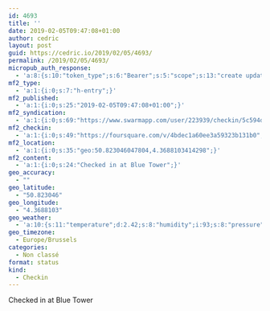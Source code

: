 ```yaml
---
id: 4693
title: ''
date: 2019-02-05T09:47:08+01:00
author: cedric
layout: post
guid: https://cedric.io/2019/02/05/4693/
permalink: /2019/02/05/4693/
micropub_auth_response:
  - 'a:8:{s:10:"token_type";s:6:"Bearer";s:5:"scope";s:13:"create update";s:2:"me";s:18:"https://cedric.io/";s:9:"issued_by";s:45:"https://cedric.io/wp-json/indieauth/1.0/token";s:9:"client_id";s:27:"https://ownyourswarm.p3k.io";s:9:"issued_at";i:1542614471;s:4:"user";i:1;s:13:"last_accessed";i:1549356445;}'
mf2_type:
  - 'a:1:{i:0;s:7:"h-entry";}'
mf2_published:
  - 'a:1:{i:0;s:25:"2019-02-05T09:47:08+01:00";}'
mf2_syndication:
  - 'a:1:{i:0;s:69:"https://www.swarmapp.com/user/223939/checkin/5c594d8cda2e00002cc9b9b4";}'
mf2_checkin:
  - 'a:1:{i:0;s:49:"https://foursquare.com/v/4bdec1a60ee3a59323b131b0";}'
mf2_location:
  - 'a:1:{i:0;s:35:"geo:50.823046047804,4.3688103414298";}'
mf2_content:
  - 'a:1:{i:0;s:24:"Checked in at Blue Tower";}'
geo_accuracy:
  - ""
geo_latitude:
  - "50.823046"
geo_longitude:
  - "4.3688103"
geo_weather:
  - 'a:10:{s:11:"temperature";d:2.42;s:8:"humidity";i:93;s:8:"pressure";i:1027;s:10:"cloudiness";i:75;s:4:"wind";a:2:{s:5:"speed";d:2.6;s:6:"degree";i:240;}s:7:"summary";s:23:"light intensity drizzle";s:4:"icon";s:11:"wi-sprinkle";s:10:"visibility";i:7000;s:7:"sunrise";s:25:"2019-02-05T08:12:30+01:00";s:6:"sunset";s:25:"2019-02-05T17:40:28+01:00";}'
geo_timezone:
  - Europe/Brussels
categories:
  - Non classé
format: status
kind:
  - Checkin
---
```

Checked in at Blue Tower